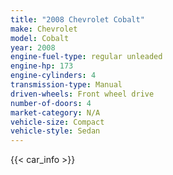 ```yaml
---
title: "2008 Chevrolet Cobalt"
make: Chevrolet
model: Cobalt
year: 2008
engine-fuel-type: regular unleaded
engine-hp: 173
engine-cylinders: 4
transmission-type: Manual
driven-wheels: Front wheel drive
number-of-doors: 4
market-category: N/A
vehicle-size: Compact
vehicle-style: Sedan
---
```


{{< car_info >}}
